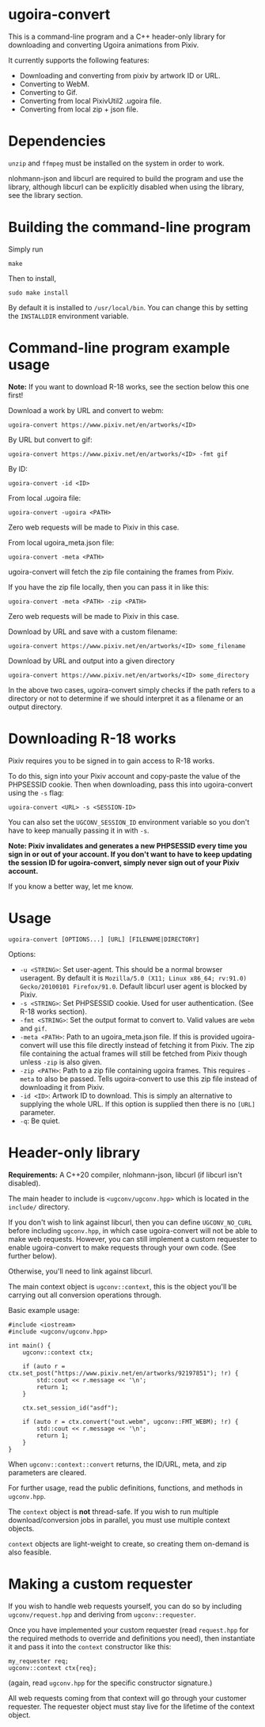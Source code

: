 # ugoira-convert

This is a command-line program and a C++ header-only library for downloading and converting Ugoira animations from Pixiv.

It currently supports the following features:

- Downloading and converting from pixiv by artwork ID or URL.
- Converting to WebM.
- Converting to Gif.
- Converting from local PixivUtil2 .ugoira file.
- Converting from local zip + json file.

# Dependencies

`unzip` and `ffmpeg` must be installed on the system in order to work.

nlohmann-json and libcurl are required to build the program and use the library, although libcurl can be explicitly disabled when using the library, see the library section.

# Building the command-line program

Simply run

	make

Then to install,

	sudo make install

By default it is installed to `/usr/local/bin`. You can change this by setting the `INSTALLDIR` environment variable.

# Command-line program example usage

**Note:** If you want to download R-18 works, see the section below this one first!

Download a work by URL and convert to webm:

	ugoira-convert https://www.pixiv.net/en/artworks/<ID>

By URL but convert to gif:

	ugoira-convert https://www.pixiv.net/en/artworks/<ID> -fmt gif

By ID:

	ugoira-convert -id <ID>

From local .ugoira file:

	ugoira-convert -ugoira <PATH>

Zero web requests will be made to Pixiv in this case.

From local ugoira_meta.json file:

	ugoira-convert -meta <PATH>

ugoira-convert will fetch the zip file containing the frames from Pixiv.

If you have the zip file locally, then you can pass it in like this:

	ugoira-convert -meta <PATH> -zip <PATH>

Zero web requests will be made to Pixiv in this case.

Download by URL and save with a custom filename:

	ugoira-convert https://www.pixiv.net/en/artworks/<ID> some_filename

Download by URL and output into a given directory

	ugoira-convert https://www.pixiv.net/en/artworks/<ID> some_directory

In the above two cases, ugoira-convert simply checks if the path refers to a directory or not to determine if we should interpret it as a filename or an output directory.

# Downloading R-18 works

Pixiv requires you to be signed in to gain access to R-18 works.

To do this, sign into your Pixiv account and copy-paste the value of the PHPSESSID cookie. Then when downloading, pass this into ugoira-convert using the `-s` flag:

	ugoira-convert <URL> -s <SESSION-ID>

You can also set the `UGCONV_SESSION_ID` environment variable so you don't have to keep manually passing it in with `-s`.

**Note: Pixiv invalidates and generates a new PHPSESSID every time you sign in or out of your account. If you don't want to have to keep updating the session ID for ugoira-convert, simply never sign out of your Pixiv account.**

If you know a better way, let me know.

# Usage

	ugoira-convert [OPTIONS...] [URL] [FILENAME|DIRECTORY]

Options:

- `-u <STRING>`: Set user-agent. This should be a normal browser useragent. By default it is `Mozilla/5.0 (X11; Linux x86_64; rv:91.0) Gecko/20100101 Firefox/91.0`. Default libcurl user agent is blocked by Pixiv.
- `-s <STRING>`: Set PHPSESSID cookie. Used for user authentication. (See R-18 works section).
- `-fmt <STRING>`: Set the output format to convert to. Valid values are `webm` and `gif`.
- `-meta <PATH>`: Path to an ugoira_meta.json file. If this is provided ugoira-convert will use this file directly instead of fetching it from Pixiv. The zip file containing the actual frames will still be fetched from Pixiv though unless `-zip` is also given.
- `-zip <PATH>`: Path to a zip file containing ugoira frames. This requires `-meta` to also be passed. Tells ugoira-convert to use this zip file instead of downloading it from Pixiv.
- `-id <ID>`: Artwork ID to download. This is simply an alternative to supplying the whole URL. If this option is supplied then there is no `[URL]` parameter.
- `-q`: Be quiet.

# Header-only library

**Requirements:** A C++20 compiler, nlohmann-json, libcurl (if libcurl isn't disabled).

The main header to include is `<ugconv/ugconv.hpp>` which is located in the `include/` directory.

If you don't wish to link against libcurl, then you can define `UGCONV_NO_CURL` before including `ugconv.hpp`, in which case ugoira-convert will not be able to make web requests. However, you can still implement a custom requester to enable ugoira-convert to make requests through your own code. (See further below).

Otherwise, you'll need to link against libcurl.

The main context object is `ugconv::context`, this is the object you'll be carrying out all conversion operations through.

Basic example usage:

	#include <iostream>
	#include <ugconv/ugconv.hpp>

	int main() {
		ugconv::context ctx;
		
		if (auto r = ctx.set_post("https://www.pixiv.net/en/artworks/92197851"); !r) {
			std::cout << r.message << '\n';
			return 1;
		}
		
		ctx.set_session_id("asdf");
		
		if (auto r = ctx.convert("out.webm", ugconv::FMT_WEBM); !r) {
			std::cout << r.message << '\n';
			return 1;
		}
	}

When `ugconv::context::convert` returns, the ID/URL, meta, and zip parameters are cleared.

For further usage, read the public definitions, functions, and methods in `ugconv.hpp`.

The `context` object is **not** thread-safe. If you wish to run multiple download/conversion jobs in parallel, you must use multiple context objects.

`context` objects are light-weight to create, so creating them on-demand is also feasible.

# Making a custom requester

If you wish to handle web requests yourself, you can do so by including `ugconv/request.hpp` and deriving from `ugconv::requester`.

Once you have implemented your custom requester (read `request.hpp` for the required methods to override and definitions you need), then instantiate it and pass it into the `context` constructor like this:

	my_requester req;
	ugconv::context ctx{req};

(again, read `ugconv.hpp` for the specific constructor signature.)

All web requests coming from that context will go through your customer requester. The requester object must stay live for the lifetime of the context object.
